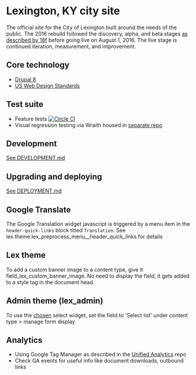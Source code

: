 # Lexington, KY city site

The official site for the City of Lexington built around the needs of the public. The 2016 rebuild followed the discovery, alpha, and beta stages [as described by 18f](https://18f.gsa.gov/dashboard/stages/) before going live on August 1, 2016. The live stage is continued iteration, measurement, and improvement.

## Core technology

* [Drupal 8](https://www.drupal.org/8)
* [US Web Design Standards](https://playbook.cio.gov/designstandards/)

## Test suite
* Feature tests [![Circle CI](https://circleci.com/gh/lfucg/lexingtonky.gov/tree/master.svg?style=svg)](https://circleci.com/gh/lfucg/lexingtonky.gov/tree/master)
* Visual regression testing via Wraith housed in
[separate repo](https://github.com/eeeschwartz/lexky-wraith)

## Development

[See DEVELOPMENT.md](DEVELOPMENT.md)

## Upgrading and deploying

[See DEPLOYMENT.md](DEPLOYMENT.md)

## Google Translate

The Google Translation widget javascript is triggered by a menu item in the `header-quick-links`
block titled `Translation`. See lex.theme:lex_preprocess_menu__header_quick_links for details

## Lex theme

To add a custom banner image to a content type, give it field_lex_custom_banner_image. No
need to display the field, it gets added to a style tag in the document head.

## Admin theme (lex_admin)

To use the [chosen](https://www.drupal.org/project/chose) select widget, set the field to 'Select list' under content type > manage form display

## Analytics

* Using Google Tag Manager as described in the [Unified Analytics](https://github.com/laurenancona/unified-analytics) repo
* Check GA events for useful info like document downloads, outbound links
